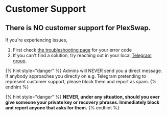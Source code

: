 # Customer Support

## There is NO customer support for PlexSwap.

If you're experiencing issues,

1. First check [the troubleshooting page](troubleshooting.md) for your error code
2. If you can't find a solution, try reaching out in your local [Telegram group](broken-reference).

{% hint style="danger" %}
Admins will NEVER send you a direct message. If anybody approaches you directly on e.g. Telegram pretending to represent customer support, please block them and report as spam.
{% endhint %}

{% hint style="danger" %}
**NEVER, under any situation, should you ever give someone your private key or recovery phrases. Immediately block and report anyone that asks for them.**
{% endhint %}
